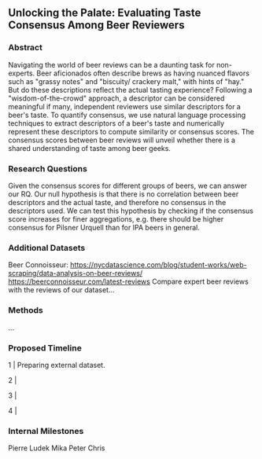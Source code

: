 ## Unlocking the Palate: Evaluating Taste Consensus Among Beer Reviewers

### Abstract
Navigating the world of beer reviews can be a daunting task for non-experts. Beer aficionados often describe brews as having nuanced flavors such as "grassy notes" and "biscuity/ crackery malt," with hints of "hay." But do these descriptions reflect the actual tasting experience? Following a "wisdom-of-the-crowd" approach, a descriptor can be considered meaningful if many, independent reviewers use similar descriptors for a beer's taste. To quantify consensus, we use natural language processing techniques to extract descriptors of a beer's taste and numerically represent these descriptors to compute similarity or consensus scores. The consensus scores between beer reviews will unveil whether there is a shared understanding of taste among beer geeks.

### Research Questions
Given the consensus scores for different groups of beers, we can answer our RQ. Our null hypothesis is that there is no correlation between beer descriptors and the actual taste, and therefore no consensus in the descriptors used. We can test this hypothesis by checking if the consensus score increases for finer aggregations, e.g. there should be higher consensus for Pilsner Urquell than for IPA beers in general.

### Additional Datasets
Beer Connoisseur: https://nycdatascience.com/blog/student-works/web-scraping/data-analysis-on-beer-reviews/
https://beerconnoisseur.com/latest-reviews
Compare expert beer reviews with the reviews of our dataset...

### Methods
...


### Proposed Timeline
1 | Preparing external dataset.

2 |

3 |

4 |

### Internal Milestones
Pierre
Ludek
Mika
Peter
Chris
